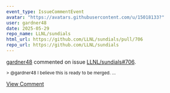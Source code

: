 ```yaml
---
event_type: IssueCommentEvent
avatar: "https://avatars.githubusercontent.com/u/15018133?"
user: gardner48
date: 2025-05-29
repo_name: LLNL/sundials
html_url: https://github.com/LLNL/sundials/pull/706
repo_url: https://github.com/LLNL/sundials
---
```


<a href='https://github.com/gardner48' target='_blank'>gardner48</a> commented on issue <a href='https://github.com/LLNL/sundials/pull/706' target='_blank'>LLNL/sundials#706</a>.

<small>> @gardner48 I believe this is ready to be merged....</small>

<a href='https://github.com/LLNL/sundials/pull/706' target='_blank'>View Comment</a>